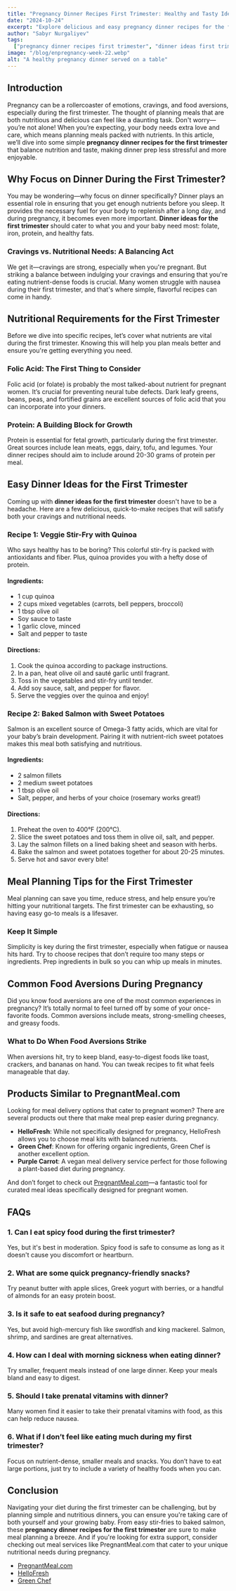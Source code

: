 ```yaml
---
title: "Pregnancy Dinner Recipes First Trimester: Healthy and Tasty Ideas"
date: "2024-10-24"
excerpt: "Explore delicious and easy pregnancy dinner recipes for the first trimester to ensure both nutrition and flavor in every meal."
author: "Sabyr Nurgaliyev"
tags:
  ["pregnancy dinner recipes first trimester", "dinner ideas first trimester", "pregnancy recipes first trimester", "pregnant meal"]
image: "/blog/enpregnancy-week-22.webp"
alt: "A healthy pregnancy dinner served on a table"
---
```


## Introduction

Pregnancy can be a rollercoaster of emotions, cravings, and food aversions, especially during the first trimester. The thought of planning meals that are both nutritious and delicious can feel like a daunting task. Don't worry—you’re not alone! When you’re expecting, your body needs extra love and care, which means planning meals packed with nutrients. In this article, we’ll dive into some simple **pregnancy dinner recipes for the first trimester** that balance nutrition and taste, making dinner prep less stressful and more enjoyable.

## Why Focus on Dinner During the First Trimester?

You may be wondering—why focus on dinner specifically? Dinner plays an essential role in ensuring that you get enough nutrients before you sleep. It provides the necessary fuel for your body to replenish after a long day, and during pregnancy, it becomes even more important. **Dinner ideas for the first trimester** should cater to what you and your baby need most: folate, iron, protein, and healthy fats.

### Cravings vs. Nutritional Needs: A Balancing Act

We get it—cravings are strong, especially when you're pregnant. But striking a balance between indulging your cravings and ensuring that you're eating nutrient-dense foods is crucial. Many women struggle with nausea during their first trimester, and that's where simple, flavorful recipes can come in handy.

## Nutritional Requirements for the First Trimester

Before we dive into specific recipes, let’s cover what nutrients are vital during the first trimester. Knowing this will help you plan meals better and ensure you're getting everything you need.

### Folic Acid: The First Thing to Consider

Folic acid (or folate) is probably the most talked-about nutrient for pregnant women. It’s crucial for preventing neural tube defects. Dark leafy greens, beans, peas, and fortified grains are excellent sources of folic acid that you can incorporate into your dinners.

### Protein: A Building Block for Growth

Protein is essential for fetal growth, particularly during the first trimester. Great sources include lean meats, eggs, dairy, tofu, and legumes. Your dinner recipes should aim to include around 20-30 grams of protein per meal.

## Easy Dinner Ideas for the First Trimester

Coming up with **dinner ideas for the first trimester** doesn't have to be a headache. Here are a few delicious, quick-to-make recipes that will satisfy both your cravings and nutritional needs.

### Recipe 1: Veggie Stir-Fry with Quinoa

Who says healthy has to be boring? This colorful stir-fry is packed with antioxidants and fiber. Plus, quinoa provides you with a hefty dose of protein.

#### Ingredients:
- 1 cup quinoa
- 2 cups mixed vegetables (carrots, bell peppers, broccoli)
- 1 tbsp olive oil
- Soy sauce to taste
- 1 garlic clove, minced
- Salt and pepper to taste

#### Directions:
1. Cook the quinoa according to package instructions.
2. In a pan, heat olive oil and sauté garlic until fragrant.
3. Toss in the vegetables and stir-fry until tender.
4. Add soy sauce, salt, and pepper for flavor.
5. Serve the veggies over the quinoa and enjoy!

### Recipe 2: Baked Salmon with Sweet Potatoes

Salmon is an excellent source of Omega-3 fatty acids, which are vital for your baby’s brain development. Pairing it with nutrient-rich sweet potatoes makes this meal both satisfying and nutritious.

#### Ingredients:
- 2 salmon fillets
- 2 medium sweet potatoes
- 1 tbsp olive oil
- Salt, pepper, and herbs of your choice (rosemary works great!)

#### Directions:
1. Preheat the oven to 400°F (200°C).
2. Slice the sweet potatoes and toss them in olive oil, salt, and pepper.
3. Lay the salmon fillets on a lined baking sheet and season with herbs.
4. Bake the salmon and sweet potatoes together for about 20-25 minutes.
5. Serve hot and savor every bite!

## Meal Planning Tips for the First Trimester

Meal planning can save you time, reduce stress, and help ensure you’re hitting your nutritional targets. The first trimester can be exhausting, so having easy go-to meals is a lifesaver.

### Keep It Simple

Simplicity is key during the first trimester, especially when fatigue or nausea hits hard. Try to choose recipes that don’t require too many steps or ingredients. Prep ingredients in bulk so you can whip up meals in minutes.

## Common Food Aversions During Pregnancy

Did you know food aversions are one of the most common experiences in pregnancy? It’s totally normal to feel turned off by some of your once-favorite foods. Common aversions include meats, strong-smelling cheeses, and greasy foods.

### What to Do When Food Aversions Strike

When aversions hit, try to keep bland, easy-to-digest foods like toast, crackers, and bananas on hand. You can tweak recipes to fit what feels manageable that day.

## Products Similar to PregnantMeal.com

Looking for meal delivery options that cater to pregnant women? There are several products out there that make meal prep easier during pregnancy.

- **HelloFresh**: While not specifically designed for pregnancy, HelloFresh allows you to choose meal kits with balanced nutrients. 
- **Green Chef**: Known for offering organic ingredients, Green Chef is another excellent option.
- **Purple Carrot**: A vegan meal delivery service perfect for those following a plant-based diet during pregnancy.

And don’t forget to check out [PregnantMeal.com](https://pregnantmeal.com)—a fantastic tool for curated meal ideas specifically designed for pregnant women.

## FAQs

### 1. Can I eat spicy food during the first trimester?
Yes, but it's best in moderation. Spicy food is safe to consume as long as it doesn't cause you discomfort or heartburn.

### 2. What are some quick pregnancy-friendly snacks?
Try peanut butter with apple slices, Greek yogurt with berries, or a handful of almonds for an easy protein boost.

### 3. Is it safe to eat seafood during pregnancy?
Yes, but avoid high-mercury fish like swordfish and king mackerel. Salmon, shrimp, and sardines are great alternatives.

### 4. How can I deal with morning sickness when eating dinner?
Try smaller, frequent meals instead of one large dinner. Keep your meals bland and easy to digest.

### 5. Should I take prenatal vitamins with dinner?
Many women find it easier to take their prenatal vitamins with food, as this can help reduce nausea.

### 6. What if I don’t feel like eating much during my first trimester?
Focus on nutrient-dense, smaller meals and snacks. You don’t have to eat large portions, just try to include a variety of healthy foods when you can.

## Conclusion

Navigating your diet during the first trimester can be challenging, but by planning simple and nutritious dinners, you can ensure you're taking care of both yourself and your growing baby. From easy stir-fries to baked salmon, these **pregnancy dinner recipes for the first trimester** are sure to make meal planning a breeze. And if you're looking for extra support, consider checking out meal services like PregnantMeal.com that cater to your unique nutritional needs during pregnancy.

- [PregnantMeal.com](https://pregnantmeal.com)
- [HelloFresh](https://hellofresh.com)
- [Green Chef](https://greenchef.com)